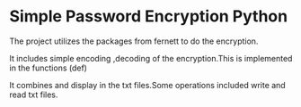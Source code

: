 # Simple Password Encryption Python
 The project utilizes the packages from fernett to do the encryption.

 It includes simple encoding ,decoding of the encryption.This is implemented in the functions (def)

 It combines and display in the txt files.Some operations included write and read txt files.


